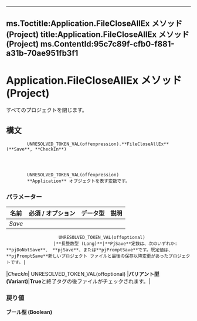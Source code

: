 

---
ms.Toctitle:Application.FileCloseAllEx メソッド (Project)
title:Application.FileCloseAllEx メソッド (Project)
ms.ContentId:95c7c89f-cfb0-f881-a31b-70ae951fb3f1
---
# Application.FileCloseAllEx メソッド (Project)




すべてのプロジェクトを閉じます。

## 構文

            UNRESOLVED_TOKEN_VAL(offexpression).**FileCloseAllEx**(**Save**, **CheckIn**)




            UNRESOLVED_TOKEN_VAL(offexpression)
            **Application** オブジェクトを表す変数です。

### パラメーター

|**名前**|**必須 / オプション**|**データ型**|**説明**|
|---|---|---|---|
|*Save*|
                        UNRESOLVED_TOKEN_VAL(offoptional)
                      |**長整数型 (Long)**|**PjSave**定数は、次のいずれか: **pjDoNotSave**、 **pjSave**、または**pjPromptSave**です。既定値は、 **pjPromptSave**新しいプロジェクト ファイルと最後の保存以降変更があったプロジェクトです。|
|*CheckIn*|
                        UNRESOLVED_TOKEN_VAL(offoptional)
                      |**バリアント型 (Variant)**|**True**と終了タグの後ファイルがチェックされます。|



### 戻り値
**ブール型 (Boolean)**






